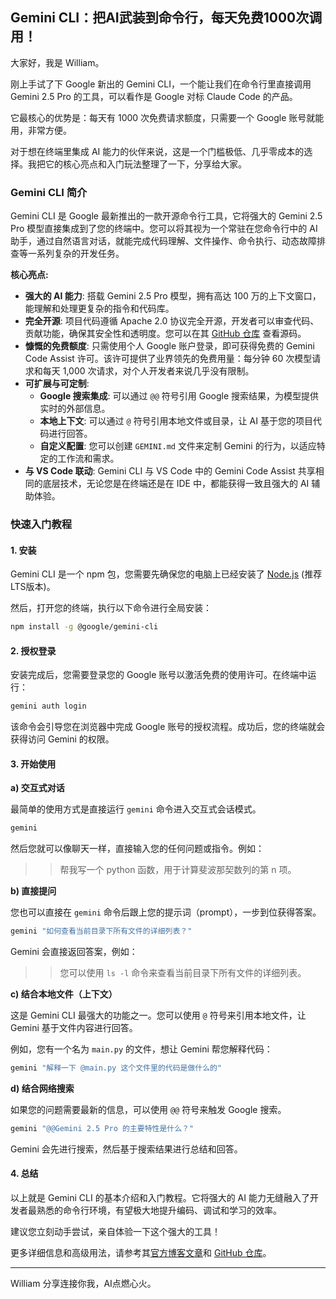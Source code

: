 ## Gemini CLI：把AI武装到命令行，每天免费1000次调用！

大家好，我是 William。

刚上手试了下 Google 新出的 Gemini CLI，一个能让我们在命令行里直接调用 Gemini 2.5 Pro 的工具，可以看作是 Google 对标 Claude Code 的产品。

它最核心的优势是：每天有 1000 次免费请求额度，只需要一个 Google 账号就能用，非常方便。

对于想在终端里集成 AI 能力的伙伴来说，这是一个门槛极低、几乎零成本的选择。我把它的核心亮点和入门玩法整理了一下，分享给大家。

### Gemini CLI 简介

Gemini CLI 是 Google 最新推出的一款开源命令行工具，它将强大的 Gemini 2.5 Pro 模型直接集成到了您的终端中。您可以将其视为一个常驻在您命令行中的 AI 助手，通过自然语言对话，就能完成代码理解、文件操作、命令执行、动态故障排查等一系列复杂的开发任务。

**核心亮点:**

*   **强大的 AI 能力**: 搭载 Gemini 2.5 Pro 模型，拥有高达 100 万的上下文窗口，能理解和处理更复杂的指令和代码库。
*   **完全开源**: 项目代码遵循 Apache 2.0 协议完全开源，开发者可以审查代码、贡献功能，确保其安全性和透明度。您可以在其 [GitHub 仓库](https://github.com/google-gemini/gemini-cli) 查看源码。
*   **慷慨的免费额度**: 只需使用个人 Google 账户登录，即可获得免费的 Gemini Code Assist 许可。该许可提供了业界领先的免费用量：每分钟 60 次模型请求和每天 1,000 次请求，对个人开发者来说几乎没有限制。
*   **可扩展与可定制**:
    *   **Google 搜索集成**: 可以通过 `@@` 符号引用 Google 搜索结果，为模型提供实时的外部信息。
    *   **本地上下文**: 可以通过 `@` 符号引用本地文件或目录，让 AI 基于您的项目代码进行回答。
    *   **自定义配置**: 您可以创建 `GEMINI.md` 文件来定制 Gemini 的行为，以适应特定的工作流和需求。
*   **与 VS Code 联动**: Gemini CLI 与 VS Code 中的 Gemini Code Assist 共享相同的底层技术，无论您是在终端还是在 IDE 中，都能获得一致且强大的 AI 辅助体验。

### 快速入门教程

#### 1. 安装

Gemini CLI 是一个 npm 包，您需要先确保您的电脑上已经安装了 [Node.js](https://nodejs.org/) (推荐LTS版本)。

然后，打开您的终端，执行以下命令进行全局安装：

```bash
npm install -g @google/gemini-cli
```

#### 2. 授权登录

安装完成后，您需要登录您的 Google 账号以激活免费的使用许可。在终端中运行：

```bash
gemini auth login
```

该命令会引导您在浏览器中完成 Google 账号的授权流程。成功后，您的终端就会获得访问 Gemini 的权限。

#### 3. 开始使用

**a) 交互式对话**

最简单的使用方式是直接运行 `gemini` 命令进入交互式会话模式。

```bash
gemini
```

然后您就可以像聊天一样，直接输入您的任何问题或指令。例如：

> > 帮我写一个 python 函数，用于计算斐波那契数列的第 n 项。

**b) 直接提问**

您也可以直接在 `gemini` 命令后跟上您的提示词（prompt），一步到位获得答案。

```bash
gemini "如何查看当前目录下所有文件的详细列表？"
```

Gemini 会直接返回答案，例如：

> > 您可以使用 `ls -l` 命令来查看当前目录下所有文件的详细列表。

**c) 结合本地文件（上下文）**

这是 Gemini CLI 最强大的功能之一。您可以使用 `@` 符号来引用本地文件，让 Gemini 基于文件内容进行回答。

例如，您有一个名为 `main.py` 的文件，想让 Gemini 帮您解释代码：

```bash
gemini "解释一下 @main.py 这个文件里的代码是做什么的"
```

**d) 结合网络搜索**

如果您的问题需要最新的信息，可以使用 `@@` 符号来触发 Google 搜索。

```bash
gemini "@@Gemini 2.5 Pro 的主要特性是什么？"
```

Gemini 会先进行搜索，然后基于搜索结果进行总结和回答。

#### 4. 总结

以上就是 Gemini CLI 的基本介绍和入门教程。它将强大的 AI 能力无缝融入了开发者最熟悉的命令行环境，有望极大地提升编码、调试和学习的效率。

建议您立刻动手尝试，亲自体验一下这个强大的工具！

更多详细信息和高级用法，请参考其[官方博客文章](https://blog.google/technology/developers/introducing-gemini-cli-open-source-ai-agent/)和 [GitHub 仓库](https://github.com/google-gemini/gemini-cli)。

---
William
分享连接你我，AI点燃心火。
